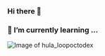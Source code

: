 
### Hi there 👋
### 🌱 I’m currently learning ...

![Image of hula_loopoctodex](https://octodex.github.com/images/hula_loop_octodex03.gif)

